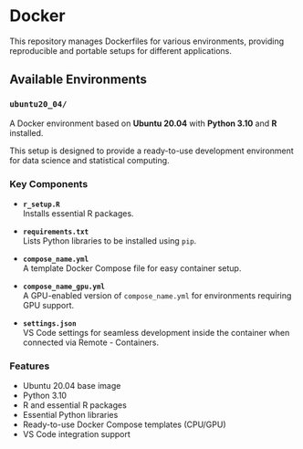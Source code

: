 # Docker

This repository manages Dockerfiles for various environments, providing reproducible and portable setups for different applications.

## Available Environments

### `ubuntu20_04/`

A Docker environment based on **Ubuntu 20.04** with **Python 3.10** and **R** installed.

This setup is designed to provide a ready-to-use development environment for data science and statistical computing.

### Key Components

- **`r_setup.R`**  
  Installs essential R packages.

- **`requirements.txt`**  
  Lists Python libraries to be installed using `pip`.

- **`compose_name.yml`**  
  A template Docker Compose file for easy container setup.

- **`compose_name_gpu.yml`**  
  A GPU-enabled version of `compose_name.yml` for environments requiring GPU support.

- **`settings.json`**  
  VS Code settings for seamless development inside the container when connected via Remote - Containers.

### Features

- Ubuntu 20.04 base image
- Python 3.10
- R and essential R packages
- Essential Python libraries
- Ready-to-use Docker Compose templates (CPU/GPU)
- VS Code integration support
